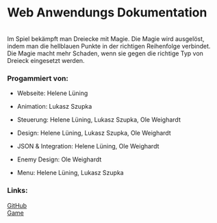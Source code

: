 # Web Anwendungs Dokumentation

<br>Im Spiel bekämpft man Dreiecke mit Magie. Die Magie wird ausgelöst, 
indem man die hellblauen Punkte in der richtigen Reihenfolge verbindet.
<br>Die Magie macht mehr Schaden, wenn sie gegen die richtige Typ von Dreieck eingesetzt werden.

### Progammiert von:

- Webseite: Helene Lüning

- Animation: Lukasz Szupka

- Steuerung: Helene Lüning, Lukasz Szupka, Ole Weighardt

- Design: Helene Lüning, Lukasz Szupka, Ole Weighardt

- JSON & Integration: Helene Lüning, Ole Weighardt

- Enemy Design: Ole Weighardt

- Menu: Helene Lüning, Lukasz Szupka


### Links:
[GitHub](https://github.com/Gultendier/Gultendier.github.io/tree/master)
<br>[Game](https://gultendier.github.io/)